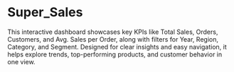 # Super_Sales
This interactive dashboard showcases key KPIs like Total Sales, Orders, Customers, and Avg. Sales per Order, along with filters for Year, Region, Category, and Segment. Designed for clear insights and easy navigation, it helps explore trends, top-performing products, and customer behavior in one view.
